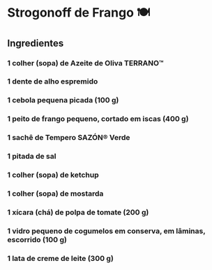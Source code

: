 # Strogonoff de Frango 🍽
## Ingredientes
### 1 colher (sopa) de Azeite de Oliva TERRANO™
### 1 dente de alho espremido
### 1 cebola pequena picada (100 g)
### 1 peito de frango pequeno, cortado em iscas (400 g)
### 1 sachê de Tempero SAZÓN® Verde
### 1 pitada de sal
### 1 colher (sopa) de ketchup
### 1 colher (sopa) de mostarda
### 1 xícara (chá) de polpa de tomate (200 g)
### 1 vidro pequeno de cogumelos em conserva, em lâminas, escorrido (100 g)
### 1 lata de creme de leite (300 g)